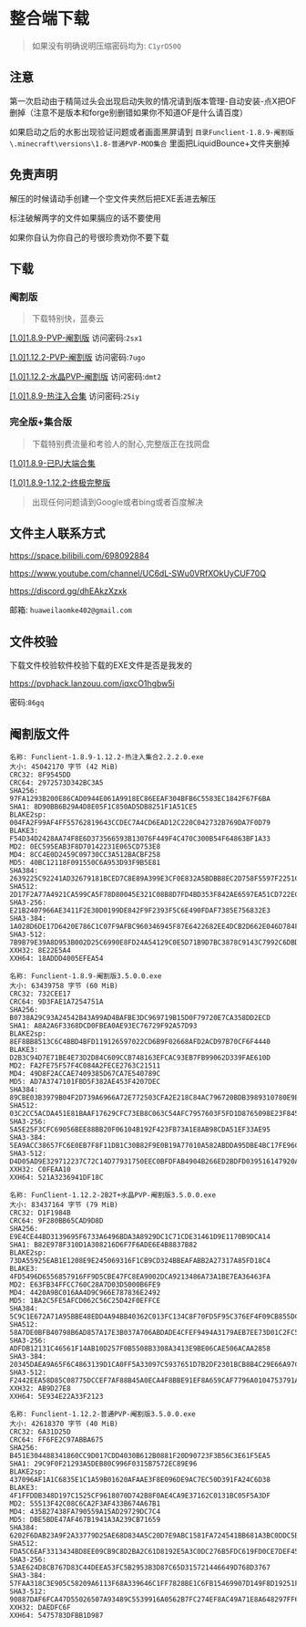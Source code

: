 # 整合端下载

> 如果没有明确说明压缩密码均为: `C1yrD50Q`

## 注意

第一次启动由于精简过头会出现启动失败的情况请到版本管理-自动安装-点X把OF删掉（注意不是版本和forge别删错如果你不知道OF是什么请百度）

如果启动之后的水影出现验证问题或者画面黑屏请到 `目录Funclient-1.8.9-阉割版\.minecraft\versions\1.8-普通PVP-MOD集合` 里面把LiquidBounce+文件夹删掉

## 免责声明

解压的时候请动手创建一个空文件夹然后把EXE丢进去解压

标注破解两字的文件如果膈应的话不要使用

如果你自认为你自己的号很珍贵劝你不要下载

## 下载

### 阉割版

> 下载特别快，蓝奏云

[[1.0]1.8.9-PVP-阉割版](https://pvphack.lanzouu.com/iWTwb1hga9od) 访问密码:`2sx1`

[[1.0]1.12.2-PVP-阉割版](https://pvphack.lanzouu.com/iz96k1hgb4mh) 访问密码:`7ugo`

[[1.0]1.12.2-水晶PVP-阉割版](https://pvphack.lanzouu.com/ih3PZ1hgavmd) 访问密码:`dmt2`

[[1.0]1.8.9-热注入合集](https://pvphack.lanzouu.com/iVbTf1hgbeni) 访问密码:`25iy`

### 完全版+集合版

> 下载特别费流量和考验人的耐心,完整版正在找网盘

[[1.0]1.8.9-已PJ大端合集]()

[[1.0]1.8.9-1.12.2-终极完整版]()

> 出现任何问题请到Google或者bing或者百度解决

## 文件主人联系方式

https://space.bilibili.com/698092884

https://www.youtube.com/channel/UC6dL-SWu0VRfXOkUyCUF70Q

https://discord.gg/dhEAkzXzxk

邮箱: `huaweilaomke402@gmail.com`

## 文件校验

下载文件校验软件校验下载的EXE文件是否是我发的

https://pvphack.lanzouu.com/iqxcO1hgbw5i

密码:`86gq`

## 阉割版文件

```
名称: Funclient-1.8.9-1.12.2-热注入集合2.2.2.0.exe
大小: 45042170 字节 (42 MiB)
CRC32: 8F9545DD
CRC64: 2972573D342BC3A5
SHA256: 97FA1293B200E86CAD0944E061A9918EC86EEAF304BFB6C5583EC1842F67F6BA
SHA1: 8D90BB6B29A4D8E05F1C850AD5DB8251F1A51CE5
BLAKE2sp: 004FA2F99AF4FF55762819643CCDEC7A4CD6EAD12C220C042732B769DA7F0D79
BLAKE3: F54D34D2428AA74F8E6D373566593B13076F449F4C470C300B54F64863BF1A33
MD2: 0EC595EAB3F8D70142231E065CD753E8
MD4: 8CC4E0D2459C09730CC3A512BACBF258
MD5: 40BC12118F091550C6A953D93F9B5E81
SHA384: 2639225C92241AD32679181BCED7C8E89A399E3CF0E832A5BDBB8EC2D758F5597F2251C812FB760234B3596A87934CC4
SHA512: 2D17F2A77A4921CA599CA5F78D80045E321C08B8D7FD4BD353F842AE6597EA51CD722EC34190647830D37BE24E0A5EBE962A12776BA944181DDB5710AA2CB5DD
SHA3-256: E21B2407966AE3411F2E30D0199DE842F9F2393F5C6E490FDAF7385E756832E3
SHA3-384: 1A028D6DE17D6420E786C1C07F9AFBC960346945F87E6422682EE4DCB2D662E046D784F3CE8D51570E26632ED3544459
SHA3-512: 7B9B79E39A8D953B002D25C6990E8FD24A54129C0E5D71B9D7BC3878C9143C7992C6DBDC26258A5E67C120D841921A3195F5BF8F933A014A4BA37427C0505F70
XXH32: 8E22E5A4
XXH64: 18ADDD4005EFEA54
```

```
名称: Funclient-1.8.9-阉割版3.5.0.0.exe
大小: 63439758 字节 (60 MiB)
CRC32: 732CEE17
CRC64: 9D3FAE1A7254751A
SHA256: B0738A29C93A24542B43A99AD4BAFBE3DC969719B15D0F79720E7CA358DD2ECD
SHA1: A8A2A6F3368DCD0FBEA0AE93EC76729F92A57D93
BLAKE2sp: 8EF8BB8513C6C4BBD4BFD119126597022CD6B9F02668AFD2ACD97B70CF6F4440
BLAKE3: D2B3C94D7E71BE4E73D2D84C609CCB748163EFCAC93EB7FB99062D339FAE610D
MD2: FA2FE75F57F4C084A2FECE2763C21511
MD4: 49D8F2ACCAE7409385D67CA7E540789C
MD5: AD7A3747101FBD5F382AE453F4207DEC
SHA384: 89CBE03B3979B04F2D739A6966A72E772503CFA2E218C84AC796720BDB3989310780E9EDD8A436995E005D68700077CD
SHA512: 03C2CC5ACDA451E81BAAF17629CFC73EB8C063C54AFC7957603F5FD1D8765098E23F8457AF7AD841FB70580F54AA4B45AF66EAA8FD666CAD854004661ADD0916
SHA3-256: 5A5E25F3CFC69056BEE88BB20F06104B192F423FB73A1E8AB98CDA51EF33AE95
SHA3-384: 5EA9ACC38657FC6E0EB7F8F11DB1C30B82F9E0B19A77010A582ABDDA95DBE4BC17FE96CCE1E9F9EDD573158804CD8AB8
SHA3-512: D4D05AD9E329712237C72C14D77931750EEC0BFDFAB4904B266ED2BDFD039516147920AF700725D07721326EC907A37E4F55544D5E4DA3E4D3EC0F7373A49AEE
XXH32: C0FEAA10
XXH64: 521A3236941DF18C
```

```
名称: FunClient-1.12.2-2B2T+水晶PVP-阉割版3.5.0.0.exe
大小: 83437164 字节 (79 MiB)
CRC32: D1F1984B
CRC64: 9F280BB65CAD9D8D
SHA256: E9E4CE44BD3139695F6733A6496BDA3A8929DC1C71CDE31461D9E1170B9DCA14
SHA1: B82E978F310D1A308216D6F7F6ADE6E4B8837B82
BLAKE2sp: 73DA55925EAB1E1208E9E245069316F1CB9CD324BBEAFABB2A27317A85FD18C4
BLAKE3: 4FD5496D6556857916FF9D5CBE47FC8EA9002DCA9213486A73A1BE7EA36463FA
MD2: E63FB34FFCC760C28A7D03D5000B6FE9
MD4: 4420A9BC016AA4D9C966E787836E2492
MD5: 1BA2C5FE5AFCD062C56C25D42F0EFFCE
SHA384: 5C9C1E672A71A95BBE48EDD4A94BB40362C013FC134C8F70FD5F95C376EF4F09CB855DCBF0069783541A656FCDBF62D6
SHA512: 58A7DE0BFB40798B6AD857A17E3B037A706ABDADE4CFEF9494A3179AEB7EE73D01C2FC53E81C63DC1AABB4BF1ACE5EA754922B58761ED9995E43B90E2F6422A9
SHA3-256: ADFDB12131C46561F14AB10D257F0B5508B3308A3413E9BE06CAE506ACAA2858
SHA3-384: 20345DAEA9A65F6C4863139D1CA0FF5A33097C5937651D7B2DF2301BCB8B4C29E66A97CE0AC88407B8FB8981B73549B0
SHA3-512: F2442EEA58D85C08775DCCEF7AF88B45A0ECA4F8BBE91EF8A659CAF7796A0104753791ADC7B25986613080FB8DE076BD5303821FCE59197CA4C0DA9122092C6E
XXH32: AB9D27E8
XXH64: 5E934E22A33F2123
```

```
名称: Funclient-1.12.2-普通PVP-阉割版3.5.0.0.exe
大小: 42618370 字节 (40 MiB)
CRC32: 6A31D25D
CRC64: FF6FE2C97ABBA675
SHA256: B451E304488341860CC9D017CDD4030B612B0881F20D90723F3B56C3E61F5EA5
SHA1: 29C9F0F21293A5DEB80C996F0315B7572EC89E96
BLAKE2sp: 437096AF1A1C6835E1C1A59B01620AFAAE3F8E096DE9AC7EC50D391FA24C6D38
BLAKE3: 4F1FFDDB348D197C1525CF9618070D742B8F0AE4CA9E37162C0131BC05F5A3DF
MD2: 55513F42C08C6CA2F3AF433B674A67B1
MD4: 435B27438FA790559A15AD29729DC7C4
MD5: DBE5BDE47AF467B1941A3A239CB71659
SHA384: 6202F6DAB23A9F2A33779D25AE68D834A5C20D7E9ABC1581FA724541BB681A3BC0DDC5B0B89AC6142FECDD411E4563D5
SHA512: FDA5C6EAF3313434BD8EE09CB9C8D2BA2C61D8192E5A3C0DC276B5FDC619FD0CE7DEF455AF23B3DC1295FC2277876635D6D8B2381A6D330D65CFCE43F9E2CC67
SHA3-256: 53AE624D8CB767D83C44DEEA53FC5B2953B3D87C65D315721446649D768D3767
SHA3-384: 57FAA318C3E905C58209A6113F68A339646C1FF7828BE1C6FB15469907D149F8D19251F2150A1ED257CCFBBABD340D1B
SHA3-512: 90887DAF6FCA47D55026507A93489C5539916A0562B7FC274EF8AC49A71E8A648297FF637673DC9DFB50BC472D7F0FA945A00BD8BDE8EC14AA60C92FF7EFE585
XXH32: DAEDFC6F
XXH64: 5475783DFBB1D987
```